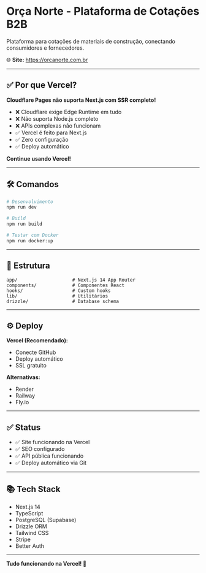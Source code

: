 # Orça Norte - Plataforma de Cotações B2B

Plataforma para cotações de materiais de construção, conectando consumidores e fornecedores.

🌐 **Site:** https://orcanorte.com.br

---

## ✅ Por que Vercel?

**Cloudflare Pages não suporta Next.js com SSR completo!**

- ❌ Cloudflare exige Edge Runtime em tudo
- ❌ Não suporta Node.js completo
- ❌ APIs complexas não funcionam
- ✅ Vercel é feito para Next.js
- ✅ Zero configuração
- ✅ Deploy automático

**Continue usando Vercel!**

---

## 🛠️ Comandos

```bash
# Desenvolvimento
npm run dev

# Build
npm run build

# Testar com Docker
npm run docker:up
```

---

## 📁 Estrutura

```
app/                    # Next.js 14 App Router
components/             # Componentes React
hooks/                  # Custom hooks
lib/                    # Utilitários
drizzle/                # Database schema
```

---

## ⚙️ Deploy

**Vercel (Recomendado):**
- Conecte GitHub
- Deploy automático
- SSL gratuito

**Alternativas:**
- Render
- Railway
- Fly.io

---

## ✅ Status

- ✅ Site funcionando na Vercel
- ✅ SEO configurado
- ✅ API pública funcionando
- ✅ Deploy automático via Git

---

## 📚 Tech Stack

- Next.js 14
- TypeScript
- PostgreSQL (Supabase)
- Drizzle ORM
- Tailwind CSS
- Stripe
- Better Auth

---

**Tudo funcionando na Vercel! 🎉**
